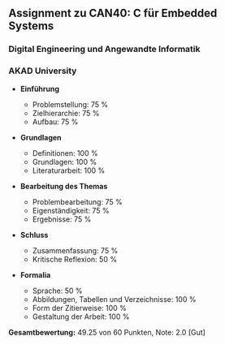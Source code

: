 ## Assignment zu CAN40: C für Embedded Systems
### Digital Engineering und Angewandte Informatik
### AKAD University

- **Einführung**
   - Problemstellung:                          75 %
   - Zielhierarchie:                           75 %
   - Aufbau:                                   75 %

- **Grundlagen**
   - Definitionen:                            100 %
   - Grundlagen:                              100 %
   - Literaturarbeit:                         100 %

- **Bearbeitung des Themas**
   - Problembearbeitung:                       75 %
   - Eigenständigkeit:                         75 %
   - Ergebnisse:                               75 %

- **Schluss**
   - Zusammenfassung:                          75 %
   - Kritische Reflexion:                      50 %

- **Formalia**
   - Sprache:                                  50 %
   - Abbildungen, Tabellen und Verzeichnisse: 100 %
   - Form der Zitierweise:                    100 %
   - Gestaltung der Arbeit:                   100 %

**Gesamtbewertung:** 49.25 von 60 Punkten, Note: 2.0 [Gut]